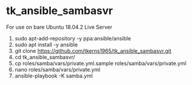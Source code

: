 # tk_ansible_sambasvr

For use on bare Ubuntu 18.04.2 Live Server

1. sudo apt-add-repository -y ppa:ansible/ansible
2. sudo apt install -y ansible
3. git clone https://github.com/tkerns1965/tk_ansible_sambasvr.git
4. cd tk_ansible_sambasvr/
5. cp roles/samba/vars/private.yml.sample roles/samba/vars/private.yml
6. nano roles/samba/vars/private.yml
7. ansible-playbook -K samba.yml
